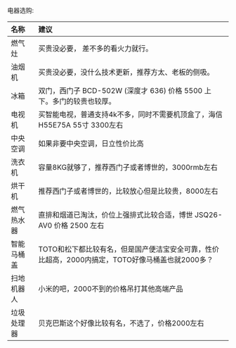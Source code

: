 电器选购:

|名称         |建议                                                        |
|:----------  |:--------------------------------------------------------   |
|燃气灶       |买贵没必要， 差不多的看火力就行。|
|油烟机       |买贵没必要，没什么技术更新，推荐方太、老板的侧吸。|
|冰箱         |双门，西门子 BCD-502W (深度才 636) 价格 5500 上下。多门的较贵也较厚。|
|电视机       |买智能电视，普通支持4k不多，同时不需要机顶盒了，海信 H55E75A 55寸 3300左右| 
|中央空调     |如果非要中央空调，日立性价比高|
|洗衣机       |容量8KG就够了，推荐西门子或者博世的，3000rmb左右|
|烘干机       |推荐西门子或者博世的，比较放心但是比较贵，8000左右|
|燃气热水器   |直排和烟道已淘汰，价位上强排式比较合适，博世 JSQ26-AV0 价格 2500 左右|
|智能马桶盖   |TOTO和松下都比较有名，但是国产便洁宝安全可靠，性价比超高，2000内搞定，TOTO好像马桶盖也就2000多？|
|扫地机器人   |小米的吧，2000不到的价格吊打其他高端产品| 
|垃圾处理器   |贝克巴斯这个好像比较有名，不选了，价格2000左右| 
